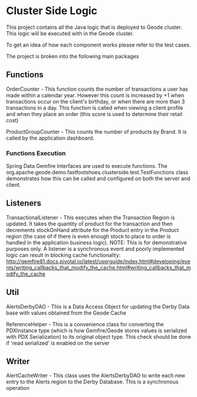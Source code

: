 # Cluster Side Logic
This project contains all the Java logic that is deployed to Geode cluster. This logic will be executed with in the Geode cluster.

To get an idea of how each component works please refer to the test cases.

The project is broken into the following main packages
## Functions
OrderCounter - This function counts the number of transactions a user has made within a calendar year. However this count is increased by +1 when transactions occur on the client's birthday, or when there are more than 3 transactions in a day. This function is called when viewing a client profile and when they place an order (this score is used to determine their retail cost)

ProductGroupCounter - This counts the number of products by Brand. It is called by the application dashboard.

### Functions Execution
Spring Data Gemfire Interfaces are used to execute functions. The org.apache.geode.demo.fastfootshoes.clusterside.test.TestFunctions class demonstrates how this can be called and configured on both the server and client.

## Listeners
TransactionalListener - This executes when the Transaction Region is updated. It takes the quantity of product for the transaction and then decrements stockOnHand attribute for the Product entry in the Product region (the case of if there is even enough stock to place to order is handled in the application business logic).
NOTE: This is for demonstrative purposes only. A listener is a synchronous event and poorly implemented logic can result in blocking cache functionality:
http://gemfire81.docs.pivotal.io/latest/userguide/index.html#developing/events/writing_callbacks_that_modify_the_cache.html#writing_callbacks_that_modify_the_cache
 
## Util
AlertsDerbyDAO - This is a Data Access Object for updating the Derby Data base with values obtained from the Geode Cache

ReferenceHelper - This is a convenience class for converting the PDXInstance type (which is how Gemfire/Geode stores values is serialized with PDX Serialization) to its original object type. This check should be done if 'read serialized' is enabled on the server

## Writer
AlertCacheWriter - This class uses the AlertsDerbyDAO to write each new entry to the Alerts region to the Derby Database. This is a synchronous operation